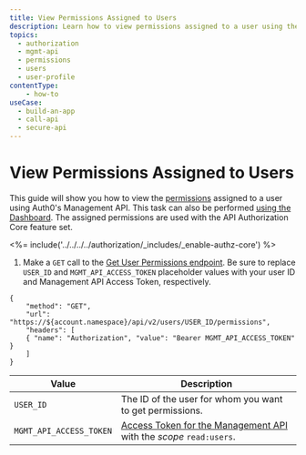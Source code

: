 ```yaml
---
title: View Permissions Assigned to Users
description: Learn how to view permissions assigned to a user using the Auth0 Management API. For use with Auth0's API Authorization Core feature set.
topics:
  - authorization
  - mgmt-api
  - permissions
  - users
  - user-profile
contentType: 
    - how-to
useCase:
  - build-an-app
  - call-api
  - secure-api
---
```

# View Permissions Assigned to Users

This guide will show you how to view the [permissions](/authorization/concepts/rbac) assigned to a user using Auth0's Management API. This task can also be performed [using the Dashboard](/dashboard/guides/users/view-user-permissions). The assigned permissions are used with the API Authorization Core feature set.

<%= include('../../../../authorization/_includes/_enable-authz-core') %>

1. Make a `GET` call to the [Get User Permissions endpoint](/api/management/v2#!/users/get_user_permissions). Be sure to replace `USER_ID` and `MGMT_API_ACCESS_TOKEN` placeholder values with your user ID and Management API Access Token, respectively.

```har
{
	"method": "GET",
	"url": "https://${account.namespace}/api/v2/users/USER_ID/permissions",
	"headers": [
   	{ "name": "Authorization", "value": "Bearer MGMT_API_ACCESS_TOKEN" }
	]
}
```

| **Value** | **Description** |
| - | - |
| `USER_ID` | Τhe ID of the user for whom you want to get permissions. |
| `MGMT_API_ACCESS_TOKEN` | [Access Token for the Management API](/api/management/v2/tokens) with the <dfn data-key="scope">scope</dfn> `read:users`. |